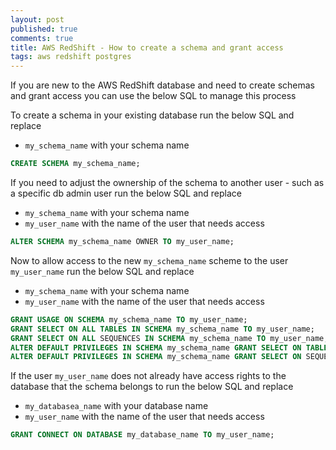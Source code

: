 ```yaml
---
layout: post
published: true
comments: true
title: AWS RedShift - How to create a schema and grant access
tags: aws redshift postgres
---
```

If you are new to the AWS RedShift database and need to create schemas and grant access you can use the below SQL to manage this process

To create a schema in your existing database run the below SQL and replace

* `my_schema_name` with your schema name

``` sql
CREATE SCHEMA my_schema_name; 
```

If you need to adjust the ownership of the schema to another user - such as a specific db admin user run the below SQL and replace

* `my_schema_name` with your schema name
* `my_user_name` with the name of the user that needs access

``` sql
ALTER SCHEMA my_schema_name OWNER TO my_user_name;
```

Now to allow access to the new `my_schema_name` scheme to the user `my_user_name` run the below SQL and replace

* `my_schema_name` with your schema name
* `my_user_name` with the name of the user that needs access

``` sql
GRANT USAGE ON SCHEMA my_schema_name TO my_user_name;
GRANT SELECT ON ALL TABLES IN SCHEMA my_schema_name TO my_user_name;
GRANT SELECT ON ALL SEQUENCES IN SCHEMA my_schema_name TO my_user_name;
ALTER DEFAULT PRIVILEGES IN SCHEMA my_schema_name GRANT SELECT ON TABLES TO my_user_name;
ALTER DEFAULT PRIVILEGES IN SCHEMA my_schema_name GRANT SELECT ON SEQUENCES TO my_user_name;"
```

If the user `my_user_name` does not already have access rights to the database that the schema belongs to run the below SQL and replace

* `my_databasea_name` with your database name
* `my_user_name` with the name of the user that needs access

``` sql
GRANT CONNECT ON DATABASE my_database_name TO my_user_name;
```
